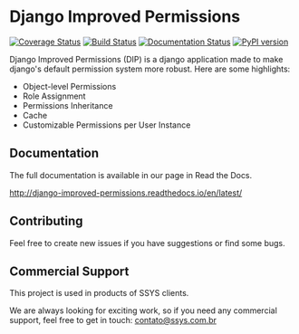 # Django Improved Permissions

[![Coverage Status](https://coveralls.io/repos/github/s-sys/django-improved-permissions/badge.svg?branch=master)](https://coveralls.io/github/s-sys/django-improved-permissions?branch=master)
[![Build Status](https://travis-ci.org/s-sys/django-improved-permissions.svg?branch=master)](https://travis-ci.org/s-sys/django-improved-permissions)
[![Documentation Status](https://readthedocs.org/projects/django-improved-permissions/badge/?version=latest)](http://django-improved-permissions.readthedocs.io/en/latest/?badge=latest)
[![PyPI version](https://badge.fury.io/py/django-improved-permissions.svg)](https://badge.fury.io/py/django-improved-permissions)

Django Improved Permissions (DIP) is a django application made to make django's default permission system more robust. Here are some highlights:

* Object-level Permissions
* Role Assignment
* Permissions Inheritance
* Cache
* Customizable Permissions per User Instance

## Documentation

The full documentation is available in our page in Read the Docs.

http://django-improved-permissions.readthedocs.io/en/latest/

## Contributing

Feel free to create new issues if you have suggestions or find some bugs.

## Commercial Support

This project is used in products of SSYS clients.

We are always looking for exciting work, so if you need any commercial support, feel free to get in touch: contato@ssys.com.br
